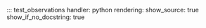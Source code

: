 ::: test_observations
    handler: python
    rendering:
      show_source: true
      show_if_no_docstring: true